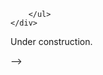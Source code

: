 <!-- ---
layout: page
title: 
description: Abhinav Malhotra's research
---

<div class="navbar">
    <div class="navbar-inner">
        <ul class="nav">
            <li><a href="#statement">summary</a></li>
            <li><a href="#experience">statement</a></li>
            <li><a href="#misc">past</a></li>
            <!-- <li><a href="#old">former courses</a></li> -->
        </ul>
    </div>
</div>

Under construction.
<!--  --> -->